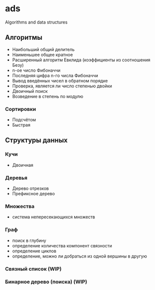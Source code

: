 # ads
Algorithms and data structures

## Алгоритмы
- Наибольший общий делитель
- Наименьшее общее кратное
- Расширенный алгоритм Евклида (коэффициенты из соотношения Безу)
- n-ое число Фибоначчи
- Последняя цифра n-го числа Фибоначчи
- Вывод введённых чисел в обратном порядке
- Проверка, является ли число степенью двойки
- Двоичный поиск
- Возведение в степень по модулю


### Сортировки
- Подсчётом
- Быстрая


## Структуры данных
### Кучи
- Двоичная

### Деревья
- Дерево отрезков
- Префиксное дерево

### Множества
- система непересекающихся множеств

### Граф
- поиск в глубину
- определение количества компонент связности
- определение циклов
- определение, можно ли добраться из одной вершины в другую

### Связный список (WIP)

### Бинарное дерево (поиска) (WIP)
